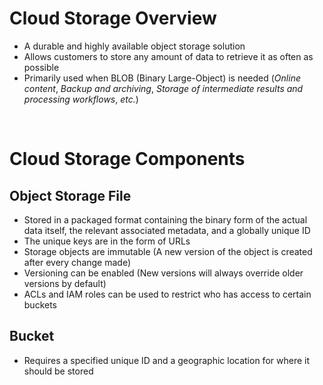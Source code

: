 # Cloud Storage Overview

* A durable and highly available object storage solution
* Allows customers to store any amount of data to retrieve it as often as possible
* Primarily used when BLOB (Binary Large-Object) is needed (*Online content*, *Backup and archiving*, *Storage of intermediate results and processing workflows*, *etc.*)

<br>

# Cloud Storage Components

## Object Storage File

* Stored in a packaged format containing the binary form of the actual data itself, the relevant associated metadata, and a globally unique ID
* The unique keys are in the form of URLs
* Storage objects are immutable (A new version of the object is created after every change made)
* Versioning can be enabled (New versions will always override older versions by default)
* ACLs and IAM roles can be used to restrict who has access to certain buckets

## Bucket

* Requires a specified unique ID and a geographic location for where it should be stored 